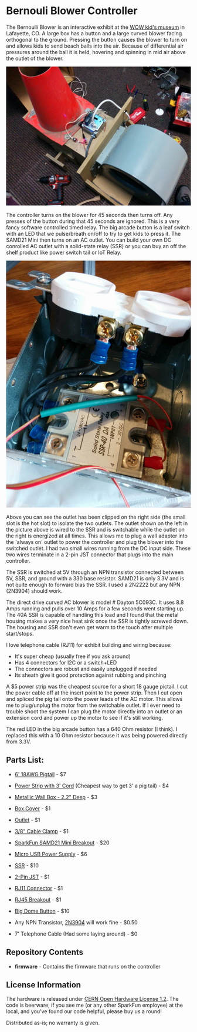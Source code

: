 Bernouli Blower Controller
=========================

The Bernoulli Blower is an interactive exhibit at the [WOW kid's museum](http://www.wowchildrensmuseum.org/) in Lafayette, CO. A large box has a button and a large curved blower facing orthogonal to the ground. Pressing the button causes the blower to turn on and allows kids to send beach balls into the air. Because of differential air pressures around the ball it is held, hovering and spinning in mid air above the outlet of the blower.

![Overall System](https://raw.githubusercontent.com/nseidle/Bernoulli_Blower_Controller/master/images/Overall-System.jpg)

The controller turns on the blower for 45 seconds then turns off. Any presses of the button during that 45 seconds are ignored. This is a very fancy software controlled timed relay. The big arcade button is a leaf switch with an LED that we pulse/breath on/off to try to get kids to press it. The SAMD21 Mini then turns on an AC outlet. You can build your own DC conrolled AC outlet with a solid-state relay (SSR) or you can buy an off the shelf product like power switch tail or IoT Relay.

![Outlet wiring](https://raw.githubusercontent.com/nseidle/Bernoulli_Blower_Controller/master/images/Outlet-Wiring.jpg)

Above you can see the outlet has been clipped on the right side (the small slot is the hot slot) to isolate the two outlets. The outlet shown on the left in the picture above is wired to the SSR and is switchable while the outlet on the right is energized at all times. This allows me to plug a wall adapter into the 'always on' outlet to power the controller and plug the blower into the switched outlet. I had two small wires running from the DC input side. These two wires terminate in a 2-pin JST connector that plugs into the main controller. 

The SSR is switched at 5V through an NPN transistor connected between 5V, SSR, and ground with a 330 base resistor. SAMD21 is only 3.3V and is not quite enough to forward bias the SSR. I used a 2N2222 but any NPN (2N3904) should work.

The direct drive curved AC blower is model # Dayton 5C093C. It uses 8.8 Amps running and pulls over 10 Amps for a few seconds went starting up. The 40A SSR is capable of handling this load and I found that the metal housing makes a very nice heat sink once the SSR is tightly screwed down. The housing and SSR don't even get warm to the touch after multiple start/stops.

I love telephone cable (RJ11) for exhibit building and wiring because:

* It's super cheap (usually free if you ask around)
* Has 4 connectors for I2C or a switch+LED
* The connectors are robust and easily unplugged if needed
* Its sheath give it good protection against rubbing and pinching 

A $5 power strip was the cheapest source for a short 18 gauge pictail. I cut the power cable off at the insert point to the power strip. Then I cut open and spliced the pig tail onto the power leads of the AC motor. This allows me to plug/unplug the motor from the switchable outlet. If I ever need to trouble shoot the system I can plug the motor directly into an outlet or an extension cord and power up the motor to see if it's still working.

The red LED in the big arcade button has a 640 Ohm resistor (I think). I replaced this with a 10 Ohm resistor because it was being powered directly from 3.3V.

Parts List:
-------------------

* [6' 18AWG Pigtail](http://www.homedepot.com/p/HDX-6-ft-16-3-SPT-3-Appliance-Cord-Gray-HD-588-547/100672804) - $7
* [Power Strip with 3' Cord](http://www.homedepot.com/p/Belkin-6-Outlet-Power-Strip-F9P609-03-DP/100654575) (Cheapest way to get 3' a pig tail) - $4
* [Metallic Wall Box - 2.2" Deep](http://www.homedepot.com/p/Steel-City-4-in-30-3-cu-in-Metallic-Square-Box-Case-of-25-521711234EW-25R/202592852) - $3
* [Box Cover](http://www.homedepot.com/p/Steel-City-4-in-Square-Box-Cover-for-Single-Twist-Lock-Receptacle-Case-of-10-RS4-10R/202597334) - $1
* [Outlet](http://www.homedepot.com/p/Leviton-15-Amp-Duplex-Outlet-White-R52-05320-00W/202066670) - $1
* [3/8" Cable Clamp](http://www.homedepot.com/p/3-8-in-Non-Metallic-NM-Twin-Screw-Cable-Clamp-Connectors-5-Pack-20511/100133208) - $1 

* [SparkFun SAMD21 Mini Breakout](https://www.sparkfun.com/products/13664) - $20
* [Micro USB Power Supply](https://www.sparkfun.com/products/12890) - $6
* [SSR](https://www.sparkfun.com/products/13015) - $10
* [2-Pin JST](https://www.sparkfun.com/products/9914) - $1
* [RJ11 Connector](https://www.sparkfun.com/products/132) - $1
* [RJ45 Breakout](https://www.sparkfun.com/products/716) - $1
* [Big Dome Button](https://www.sparkfun.com/products/9181) - $10
* Any NPN Transistor, [2N3904](https://www.sparkfun.com/products/521) will work fine - $0.50
* 7' Telephone Cable (Had some laying around) - $0

Repository Contents
-------------------

* **firmware** - Contains the firmware that runs on the controller

License Information
-------------------
The hardware is released under [CERN Open Hardware License 1.2](http://www.ohwr.org/attachments/2388/cern_ohl_v_1_2.txt).
The code is beerware; if you see me (or any other SparkFun employee) at the local, and you've found our code helpful, please buy us a round!

Distributed as-is; no warranty is given.